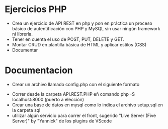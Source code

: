 # Ejercicios PHP
 - Crea un ejercicio de API REST en php y pon en práctica un proceso básico de autentificación con PHP y MySQL sin usar ningún framework ni librería.
 - Tener en cuenta el uso de POST, PUT, DELETE y GET.
 - Montar CRUD en plantilla básica de HTML y aplicar estilos (CSS)
 - Documentar


# Documentacion
- Crear un archivo llamado config.php con el siguiente formato

 <?php
    define('DB_HOST', 'tu host');
    define('DB_USER', 'tu user');
    define('DB_PASSWORD', 'tu contraseña');
    define('DB_NAME', 'nombre de la base de datos');
?>

- Correr desde la carpeta API.REST.PHP eñ comando php -S localhost:8000 (puerto a elección)
- Crear una base de datos en mysql como lo indica el archivo setup.sql en la carpeta sql 
- utilizar algún servicio para correr el front, sugerido "Live Server (Five Server)" by "Yannick" de los plugins de VScode

